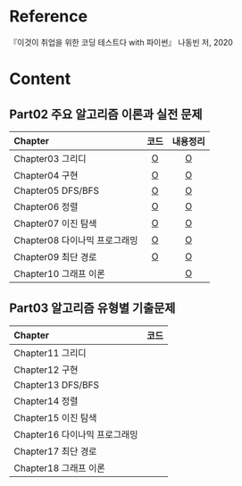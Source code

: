 # Reference
『이것이 취업을 위한 코딩 테스트다 with 파이썬』 나동빈 저, 2020

# Content

## Part02 주요 알고리즘 이론과 실전 문제
|Chapter|코드|내용정리|
|:---|:---:|:---:|
|Chapter03 그리디|[O](https://github.com/Kjinee/Algorithm/tree/main/thisiscodingtest/Part02/Chapter03_Greedy)|[O](https://kjinee.tistory.com/1)|
|Chapter04 구현|[O](https://github.com/Kjinee/Algorithm/tree/main/thisiscodingtest/Part02/Chapter04_Implementation)|[O](https://kjinee.tistory.com/2)|
|Chapter05 DFS/BFS|[O](https://github.com/Kjinee/Algorithm/tree/main/thisiscodingtest/Part02/Chapter05_DFS%2BBFS)|[O](https://kjinee.tistory.com/4)|
|Chapter06 정렬|[O](https://github.com/Kjinee/Algorithm/tree/main/thisiscodingtest/Part02/Chapter06_Sorting)|[O](https://kjinee.tistory.com/5)|
|Chapter07 이진 탐색|[O](https://github.com/Kjinee/Algorithm/tree/main/thisiscodingtest/Part02/Chapter07_Binary_Search)|[O](https://kjinee.tistory.com/6)|
|Chapter08 다이나믹 프로그래밍|[O](https://github.com/Kjinee/Algorithm/tree/main/thisiscodingtest/Part02/Chapter08_Dynamic_Programming)|[O](https://kjinee.tistory.com/7)|
|Chapter09 최단 경로|[O](https://github.com/Kjinee/Algorithm/tree/main/thisiscodingtest/Part02/Chapter09_Shortest_Path)|[O](https://kjinee.tistory.com/8)|
|Chapter10 그래프 이론||[O](https://kjinee.tistory.com/9)|

## Part03 알고리즘 유형별 기출문제
|Chapter|코드|
|:---|:---:|
|Chapter11 그리디||
|Chapter12 구현||
|Chapter13 DFS/BFS||
|Chapter14 정렬||
|Chapter15 이진 탐색||
|Chapter16 다이나믹 프로그래밍||
|Chapter17 최단 경로||
|Chapter18 그래프 이론||
